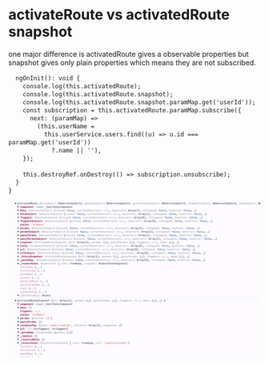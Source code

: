 # activateRoute vs activatedRoute snapshot
one major difference is activatedRoute gives a observable properties but snapshot gives only plain properties which means they are not subscribed.

```TS
  ngOnInit(): void {
    console.log(this.activatedRoute);
    console.log(this.activatedRoute.snapshot);
    console.log(this.activatedRoute.snapshot.paramMap.get('userId'));
    const subscription = this.activatedRoute.paramMap.subscribe({
      next: (paramMap) =>
        (this.userName =
          this.userService.users.find((u) => u.id === paramMap.get('userId'))
            ?.name || ''),
    });

    this.destroyRef.onDestroy(() => subscription.unsubscribe);
  }
}

```

![alt text](image.png)